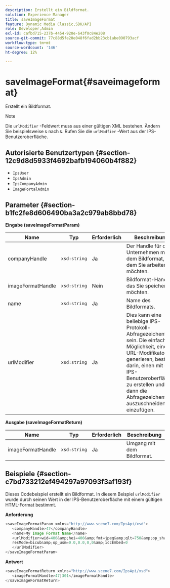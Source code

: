 ```yaml
---
description: Erstellt ein Bildformat.
solution: Experience Manager
title: saveImageFormat
feature: Dynamic Media Classic,SDK/API
role: Developer,Admin
exl-id: cafbd715-237b-4454-920e-643f0c84e208
source-git-commit: 77c88d5fe20e048f6fad2bb23cb1abe090793acf
workflow-type: tm+mt
source-wordcount: '146'
ht-degree: 12%

---
```


# saveImageFormat{#saveimageformat}

Erstellt ein Bildformat.

>[!NOTE]
>
>Die `urlModifier` -Feldwert muss aus einer gültigen XML bestehen. Ändern Sie beispielsweise `&` nach `&`. Rufen Sie die `urlModfier` -Wert aus der IPS-Benutzeroberfläche.

## Autorisierte Benutzertypen {#section-12c9d8d5933f4692bafb194060b4f882}

* `IpsUser`
* `IpsAdmin`
* `IpsCompanyAdmin`
* `ImagePortalAdmin`

## Parameter {#section-b1fc2fe8d606490ba3a2c979ab8bbd78}

**Eingabe (saveImageFormatParam)**

| Name | Typ | Erforderlich | Beschreibung |
|---|---|---|---|
| companyHandle | `xsd:string` | Ja | Der Handle für das Unternehmen mit dem Bildformat, mit dem Sie arbeiten möchten. |
| imageFormatHandle | `xsd:string` | Nein | Bildformat-Handle, das Sie speichern möchten. |
| name | `xsd:string` | Ja | Name des Bildformats. |
| urlModifier | `xsd:string` | Ja | Dies kann eine beliebige IPS-Protokoll-Abfragezeichenfolge sein. Die einfachste Möglichkeit, einen URL-Modifikator zu generieren, besteht darin, einen mit der IPS-Benutzeroberfläche zu erstellen und dann die Abfragezeichenfolge auszuschneiden und einzufügen. |

**Ausgabe (saveImageFormatReturn)**

| Name | Typ | Erforderlich | Beschreibung |
|---|---|---|---|
| imageFormatHandle | `xsd:string` | Ja | Umgang mit dem Bildformat. |

## Beispiele {#section-c7bd733212ef494297a97093f3af193f}

Dieses Codebeispiel erstellt ein Bildformat. In diesem Beispiel `urlModifier` wurde durch seinen Wert in der IPS-Benutzeroberfläche mit einem gültigen HTML-Format bestimmt.

**Anforderung**

```java
<saveImageFormatParam xmlns="http://www.scene7.com/IpsApi/xsd"> 
   <companyHandle>47</companyHandle> 
   <name>My Image Format Name</name> 
   <urlModifier>wid=400&amp;hei=400&amp;fmt=jpeg&amp;qlt=750&amp;op_sharpen=0&amp; 
   resMode=bicub&amp;op_usm=0.0,0.0,0,0&amp;iccEmbed=0 
   </urlModifier> 
</saveImageFormatParam>
```

**Antwort**

```java
<saveImageFormatReturn xmlns="http://www.scene7.com/IpsApi/xsd"> 
   <imageFormatHandle>47|301</imageFormatHandle> 
</saveImageFormatReturn>
```
